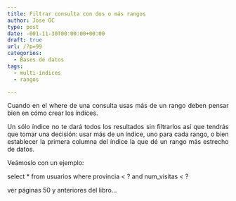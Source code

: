 ```yaml
---
title: Filtrar consulta con dos o más rangos
author: Jose OC
type: post
date: -001-11-30T00:00:00+00:00
draft: true
url: /?p=99
categories:
  - Bases de datos
tags:
  - multi-índices
  - rangos

---
```

<p style="text-align: justify">
  Cuando en el where de una consulta usas más de un rango deben pensar bien en cómo crear los índices.
</p>

<p style="text-align: justify">
  Un sólo índice no te dará todos los resultados sin filtrarlos así que tendrás que tomar una decisión: usar más de un índice, uno para cada rango, o bien establecer la primera columna del índice la que dé un rango más estrecho de datos.
</p>

Veámoslo con un ejemplo:

select * from usuarios where provincia < ? and num_visitas < ?

ver páginas 50 y anteriores del libro&#8230;